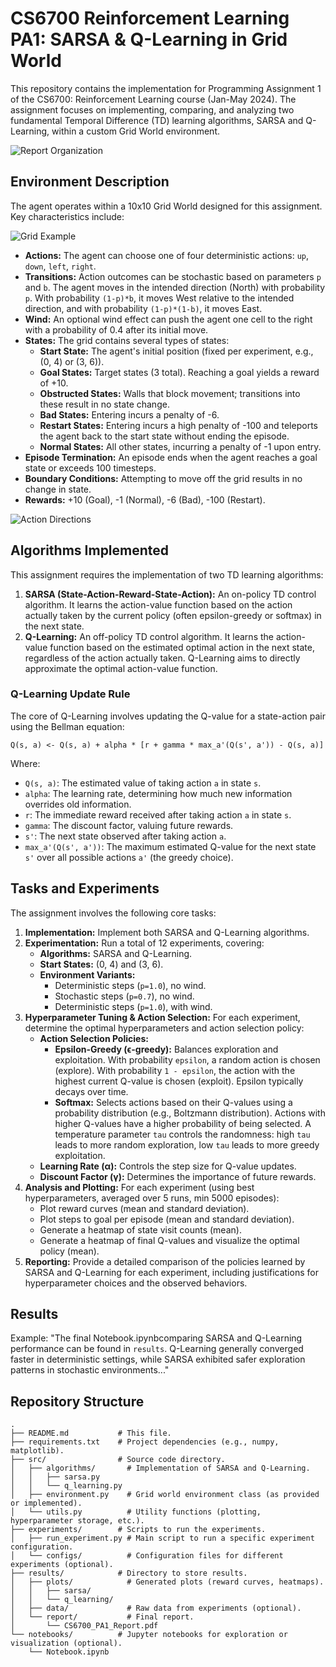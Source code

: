 # CS6700 Reinforcement Learning PA1: SARSA & Q-Learning in Grid World

This repository contains the implementation for Programming Assignment 1 of the CS6700: Reinforcement Learning course (Jan-May 2024). The assignment focuses on implementing, comparing, and analyzing two fundamental Temporal Difference (TD) learning algorithms, SARSA and Q-Learning, within a custom Grid World environment.

![Report Organization](https://github.com/ahmecse/RL-Assignments-1-IITM-CS6700/blob/main/Images/The%20report%20can%20be%20organized.png?raw=true)

## Environment Description

The agent operates within a 10x10 Grid World designed for this assignment. Key characteristics include:

![Grid Example](https://github.com/ahmecse/RL-Assignments-1-IITM-CS6700/blob/main/Images/An%20example%20grid%20with%20start%20point%20at%20(0%2C4).png?raw=true)

* **Actions:** The agent can choose one of four deterministic actions: `up`, `down`, `left`, `right`.
* **Transitions:** Action outcomes can be stochastic based on parameters `p` and `b`. The agent moves in the intended direction (North) with probability `p`. With probability `(1-p)*b`, it moves West relative to the intended direction, and with probability `(1-p)*(1-b)`, it moves East.
* **Wind:** An optional wind effect can push the agent one cell to the right with a probability of 0.4 after its initial move.
* **States:** The grid contains several types of states:
  * **Start State:** The agent's initial position (fixed per experiment, e.g., (0, 4) or (3, 6)).
  * **Goal States:** Target states (3 total). Reaching a goal yields a reward of +10.
  * **Obstructed States:** Walls that block movement; transitions into these result in no state change.
  * **Bad States:** Entering incurs a penalty of -6.
  * **Restart States:** Entering incurs a high penalty of -100 and teleports the agent back to the start state without ending the episode.
  * **Normal States:** All other states, incurring a penalty of -1 upon entry.
* **Episode Termination:** An episode ends when the agent reaches a goal state or exceeds 100 timesteps.
* **Boundary Conditions:** Attempting to move off the grid results in no change in state.
* **Rewards:** +10 (Goal), -1 (Normal), -6 (Bad), -100 (Restart).

![Action Directions](https://github.com/ahmecse/RL-Assignments-1-IITM-CS6700/blob/main/Images/The%20intended%20direction%20of%20the%20action%20chosen%20is%20considered%20as%20North.png?raw=true)


## Algorithms Implemented

This assignment requires the implementation of two TD learning algorithms:

1.  **SARSA (State-Action-Reward-State-Action):** An on-policy TD control algorithm. It learns the action-value function based on the action actually taken by the current policy (often epsilon-greedy or softmax) in the next state.
2.  **Q-Learning:** An off-policy TD control algorithm. It learns the action-value function based on the estimated optimal action in the next state, regardless of the action actually taken. Q-Learning aims to directly approximate the optimal action-value function.

### Q-Learning Update Rule

The core of Q-Learning involves updating the Q-value for a state-action pair using the Bellman equation:

```
Q(s, a) <- Q(s, a) + alpha * [r + gamma * max_a'(Q(s', a')) - Q(s, a)]
```

Where:
*   `Q(s, a)`: The estimated value of taking action `a` in state `s`.
*   `alpha`: The learning rate, determining how much new information overrides old information.
*   `r`: The immediate reward received after taking action `a` in state `s`.
*   `gamma`: The discount factor, valuing future rewards.
*   `s'`: The next state observed after taking action `a`.
*   `max_a'(Q(s', a'))`: The maximum estimated Q-value for the next state `s'` over all possible actions `a'` (the greedy choice).

## Tasks and Experiments

The assignment involves the following core tasks:

1.  **Implementation:** Implement both SARSA and Q-Learning algorithms.
2.  **Experimentation:** Run a total of 12 experiments, covering:
    *   **Algorithms:** SARSA and Q-Learning.
    *   **Start States:** (0, 4) and (3, 6).
    *   **Environment Variants:**
        *   Deterministic steps (`p=1.0`), no wind.
        *   Stochastic steps (`p=0.7`), no wind.
        *   Deterministic steps (`p=1.0`), with wind.
3.  **Hyperparameter Tuning & Action Selection:** For each experiment, determine the optimal hyperparameters and action selection policy:
    *   **Action Selection Policies:**
        *   **Epsilon-Greedy (ϵ-greedy):** Balances exploration and exploitation. With probability `epsilon`, a random action is chosen (explore). With probability `1 - epsilon`, the action with the highest current Q-value is chosen (exploit). Epsilon typically decays over time.
        *   **Softmax:** Selects actions based on their Q-values using a probability distribution (e.g., Boltzmann distribution). Actions with higher Q-values have a higher probability of being selected. A temperature parameter `tau` controls the randomness: high `tau` leads to more random exploration, low `tau` leads to more greedy exploitation.
    *   **Learning Rate (α):** Controls the step size for Q-value updates.
    *   **Discount Factor (γ):** Determines the importance of future rewards.
4.  **Analysis and Plotting:** For each experiment (using best hyperparameters, averaged over 5 runs, min 5000 episodes):
    *   Plot reward curves (mean and standard deviation).
    *   Plot steps to goal per episode (mean and standard deviation).
    *   Generate a heatmap of state visit counts (mean).
    *   Generate a heatmap of final Q-values and visualize the optimal policy (mean).
5.  **Reporting:** Provide a detailed comparison of the policies learned by SARSA and Q-Learning for each experiment, including justifications for hyperparameter choices and the observed behaviors.


## Results

Example: "The final Notebook.ipynbcomparing SARSA and Q-Learning performance can be found in `results`. Q-Learning generally converged faster in deterministic settings, while SARSA exhibited safer exploration patterns in stochastic environments..."

## Repository Structure

```
.
├── README.md           # This file.
├── requirements.txt    # Project dependencies (e.g., numpy, matplotlib).
├── src/                # Source code directory.
│   ├── algorithms/       # Implementation of SARSA and Q-Learning.
│   │   ├── sarsa.py
│   │   └── q_learning.py
│   ├── environment.py    # Grid world environment class (as provided or implemented).
│   └── utils.py          # Utility functions (plotting, hyperparameter storage, etc.).
├── experiments/        # Scripts to run the experiments.
│   ├── run_experiment.py # Main script to run a specific experiment configuration.
│   └── configs/          # Configuration files for different experiments (optional).
├── results/            # Directory to store results.
│   ├── plots/            # Generated plots (reward curves, heatmaps).
│   │   ├── sarsa/
│   │   └── q_learning/
│   ├── data/             # Raw data from experiments (optional).
│   └── report/           # Final report.
│       └── CS6700_PA1_Report.pdf
└── notebooks/          # Jupyter notebooks for exploration or visualization (optional).
    └── Notebook.ipynb
```

